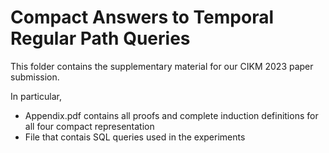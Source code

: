 # Compact Answers to Temporal Regular Path Queries

This folder contains the supplementary material for our CIKM 2023 paper submission. 

In particular, 

* Appendix.pdf contains all proofs and complete induction definitions for all four compact representation
* File that contais SQL queries used in the experiments 
